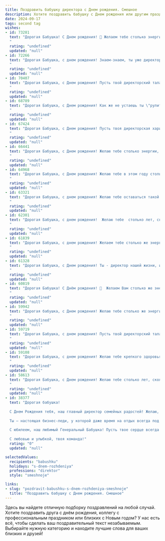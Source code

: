 ```yaml
---
title: Поздравить бабушку директора c Днем рождения. Смешное
description: Хотите поздравить бабушку c Днем рождения или другим праздником? Наш ИИ создаст незабываемое поздравление, а вы обязательно выделитесь среди других.  
date: 2024-09-17
tags: second tag
wishes:
- id: 73281
  text: "Дорогая Бабушка! С Днем рождения! 🎉 Желаем тебе столько энергии, чтобы ты могла управлять не только своим внуками, но и целым акционерным обществом!  😉  Пусть твоя директорская рука всегда будет твердой и вовремя раздает \"премии\" в виде вкусных пирожков и сладких поцелуев!  🎂😘
  "
  rating: "undefined"
  updated: "null"
- id: 72266
  text: "Дорогая Бабушка, с днем рождения! Знаем-знаем, ты уже директор не только дома, но и по жизни! Пусть твой авторитет растет, как годовой отчет компании, а подчиненные (то есть мы) всегда будут в восторге от твоих \"директорских\" решений! 🎉🎂
  "
  rating: "undefined"
  updated: "null"
- id: 70407
  text: "Дорогая Бабушка, с Днем рождения! Пусть твой директорский талант  и дальше вдохновляет всех вокруг, а твоя \"железная рука\" управляет только собственным бизнесом по производству вкусных пирожков!
  "
  rating: "undefined"
  updated: "null"
- id: 68789
  text: "Дорогая Бабушка, с Днем рождения! Как же не устаешь ты \"рулить\" всем и вся, даже в свои годы?  Надеюсь, ты не слишком устала от этой \"директорской\" жизни!  Желаем тебе, чтобы подчиненные были послушными, как внуки, а планы выполнялись легко и просто, как пух, который ты пускаешь на ветер!
  "
  rating: "undefined"
  updated: "null"
- id: 67424
  text: "Дорогая Бабушка, с Днем рождения! Пусть твоя директорская харизма и железный характер не дадут тебе расслабиться ни на минуту, а только добавят новых побед в твою копилку! Желаем тебе крепкого здоровья, чтобы хватило управлять не только компанией, но и всем нашим семейством! 😄🎉
  "
  rating: "undefined"
  updated: "null"
- id: 66441
  text: "Дорогая Бабушка, с Днем рождения! Желаю тебе столько энергии, сколько у тебя было в день, когда ты в первый раз  \"управляла\" шумным собранием акционеров как директор! Пусть твой день рождения будет таким же продуктивным и успешным, как все твои годы на посту руководителя! 🎉
  "
  rating: "undefined"
  updated: "null"
- id: 64968
  text: "Дорогая Бабушка, с Днем рождения! Желаю тебе в этом году столько же директоров, сколько у тебя уже было, но только чтобы они были послушнее и выполняли твои приказы без лишних вопросов! 😉
  "
  rating: "undefined"
  updated: "null"
- id: 63321
  text: "Дорогая Бабушка, с днем рождения! Желаю тебе оставаться такой же энергичной и харизматичной, как директор самого крутого предприятия - твоего дома! Пусть твои правления будут полны радости, а подчиненные (мы, внуки) - послушными и любящими! 😉🎉
  "
  rating: "undefined"
  updated: "null"
- id: 62301
  text: "Дорогая Бабушка, с днем рождения!  Желаю тебе  столько лет, сколько директоров на твоем веку сменилось, и чтобы каждый из них был  как минимум таким же классным, как ты! ;)
  "
  rating: "undefined"
  updated: "null"
- id: 61839
  text: "Дорогая Бабушка, с днем рождения! Желаем тебе столько же энергии, сколько у тебя было, когда ты руководила целым заводом - без устали, с огоньком и с крутым управленческим стилем! 🥳🎉🎂
  "
  rating: "undefined"
  updated: "null"
- id: 61328
  text: "Дорогая Бабушка, с Днем рождения! Ты - директор нашей жизни, и пусть иногда приходится \"выполнять план\" по уборке и готовке, мы все равно тебя очень любим! Желаем тебе море позитива, крепкого здоровья и, конечно же, чтобы твоя \"команда\" всегда была послушной!
  "
  rating: "undefined"
  updated: "null"
- id: 60819
  text: "Дорогая Бабушка! С Днём рождения! 🎉  Желаем Вам столько же энергии, сколько у Вас было, когда Вы руководили своим коллективом! 💪  Пусть Вас окружают только благодарные подчиненные и вкусные тортики! 🎂
  "
  rating: "undefined"
  updated: "null"
- id: 59942
  text: "Дорогая бабушка, с Днем рождения! Желаю тебе столько же энергии, сколько у тебя было, когда ты руководила всем своим царством-домом, столько же креатива, сколько ты вкладывала в свои гениальные решения, и столько же любви, сколько ты всегда даришь всем вокруг! Пусть этот год будет не менее ярким и насыщенным, чем все твои предыдущие! 😉🥂
  "
  rating: "undefined"
  updated: "null"
- id: 59719
  text: "Дорогая Бабушка, с днем рождения! Пусть твой директорский талант проявится сегодня в том, чтобы устроить праздник, где все будут подчиняться только тебе - и даже тортик не посмеет ослушаться! 😉🎂🎉
  "
  rating: "undefined"
  updated: "null"
- id: 59108
  text: "Дорогая Бабушка, с днем рождения! Желаю тебе крепкого здоровья, чтобы ты и дальше могла всех нас рулить, как директором лучшей в мире компании – нашей семьей! 😉  Пусть твои подчиненные (мы) всегда выполняют твои приказы (просьбы) с радостью и любовью! 🎉
  "
  rating: "undefined"
  updated: "null"
- id: 58613
  text: "Дорогая Бабушка, с Днем рождения! Желаю тебе столько лет, сколько ты сможешь запомнить, и столько денег, сколько ты сможешь потратить! Пусть у тебя будет столько здоровья, чтобы управить всей этой империей -  твоей семьей!  И пускай твой директорский талант помогает тебе управлять не только компанией, но и нами, твоими внуками, в том числе! 😜🥳
  "
  rating: "undefined"
  updated: "null"
- id: 38377
  text: "Дорогая бабушка!
  
  С Днем Рождения тебя, наш главный директор семейных радостей! Желаю, чтобы под твоим мудрым руководством жизнь всегда шла по плану, а все неожиданные повороты дарили только приятные сюрпризы! Пусть у тебя всегда будет достаток пирожков, а на счетах — только положительные эмоции!
  
  Ты — настоящая бизнес-леди, у которой даже время на отдых всегда под контролем! Пусть в твоем расписании будет как можно больше моментов для улыбок и смеха! Знай, что все твои ‘подчинённые’ тебя очень любят и готовы выполнять любые твои ‘забавные’ поручения!
  
  С юбилеем, наш любимый Генеральный Бабушка! Пусть твое сердце всегда бьется в ритме счастья, а жизнь дарит вкусные тыквенные пироги на завтрак!
  
  С любовью и улыбкой, твоя команда!"
  rating: "0"
  updated: "null"

selectedValues:
  recipients: "babushku"
  holidays: "s-dnem-rozhdeniya"
  professions: "direktor"
  style: "smeshnoje"

links:
- slug: "pozdravit-babushku-s-dnem-rozhdeniya-smeshnoje"
  title: "Поздравить бабушку c Днем рождения. Смешное"
---
```


Здесь вы найдете отличную подборку поздравлений на любой случай. 
Хотите поздравить друга с днём рождения, коллегу с профессиональным праздником или близких с Новым годом? У нас есть всё, чтобы сделать ваш поздравительный текст незабываемым. Выбирайте нужную категорию и находите лучшие слова для ваших близких и друзей!
